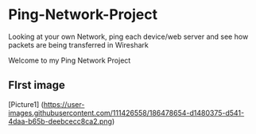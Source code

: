 # Ping-Network-Project
Looking at your own Network, ping each device/web server and see how packets are being transferred in Wireshark

Welcome to my Ping Network Project


<h2>FIrst image</h2>

[Picture1]
(https://user-images.githubusercontent.com/111426558/186478654-d1480375-d541-4daa-b65b-deebcecc8ca2.png)

